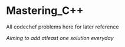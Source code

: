 # Mastering_C++
All codechef problems here for later reference

*Aiming to add atleast one solution everyday*
